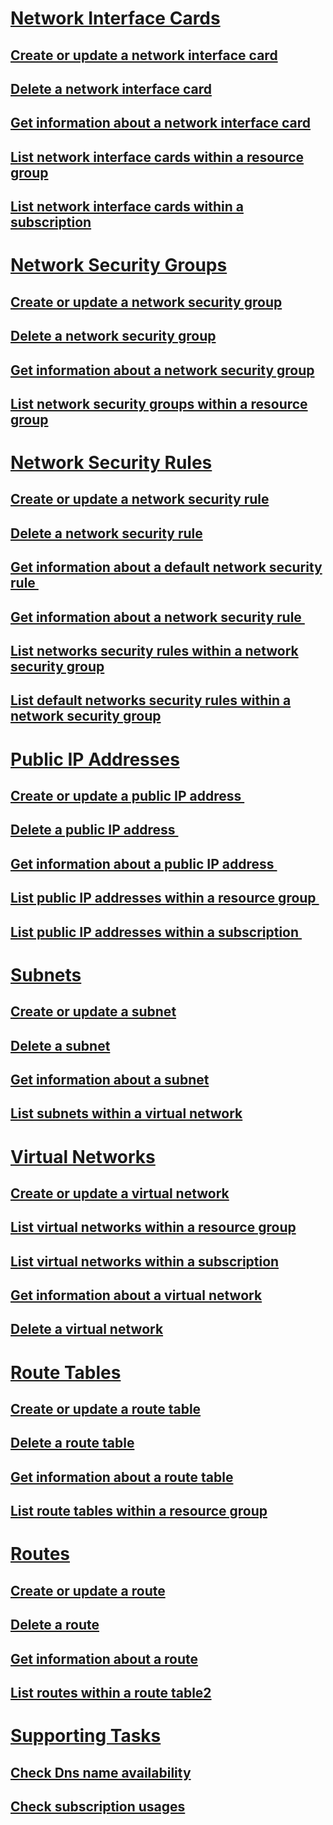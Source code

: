 # [Network Interface Cards](network-interface-cards.md)
## [Create or update a network interface card](create-or-update-a-network-interface-card.md)
## [Delete a network interface card](delete-a-network-interface-card.md)
## [Get information about a network interface card](get-information-about-a-network-interface-card.md)
## [List network interface cards within a resource group](list-network-interface-cards-within-a-resource-group.md)
## [List network interface cards within a subscription](list-network-interface-cards-within-a-subscription.md)
# [Network Security Groups](network-security-groups.md)
## [Create or update a network security group](create-or-update-a-network-security-group.md)
## [Delete a network security group](delete-a-network-security-group.md)
## [Get information about a network security group](get-information-about-a-network-security-group.md)
## [List network security groups within a resource group](list-network-security-groups-within-a-resource-group.md)
# [Network Security Rules](network-security-rules.md)
## [Create or update a network security rule](create-or-update-a-network-security-rule.md)
## [Delete a network security rule](delete-a-network-security-rule.md)
## [Get information about a default network security rule ](get-information-about-a-default-network-security-rule .md)
## [Get information about a network security rule ](get-information-about-a-network-security-rule .md)
## [List networks security rules within a network security group](list-networks-security-rules-within-a-network-security-group.md)
## [List default networks security rules within a network security group](list-default-networks-security-rules-within-a-network-security-group.md)
# [Public IP Addresses](public-ip-addresses.md)
## [Create or update a public IP address ](create-or-update-a-public-ip-address .md)
## [Delete a public IP address ](delete-a-public-ip-address .md)
## [Get information about a public IP address ](get-information-about-a-public-ip-address .md)
## [List public IP addresses within a resource group ](list-public-ip-addresses-within-a-resource-group .md)
## [List public IP addresses within a subscription ](list-public-ip-addresses-within-a-subscription .md)
# [Subnets](subnets.md)
## [Create or update a subnet](create-or-update-a-subnet.md)
## [Delete a subnet](delete-a-subnet.md)
## [Get information about a subnet](get-information-about-a-subnet.md)
## [List subnets within a virtual network](list-subnets-within-a-virtual-network.md)
# [Virtual Networks](virtual-networks.md)
## [Create or update a virtual network](create-or-update-a-virtual-network.md)
## [List virtual networks within a resource group](list-virtual-networks-within-a-resource-group.md)
## [List virtual networks within a subscription](list-virtual-networks-within-a-subscription.md)
## [Get information about a virtual network](get-information-about-a-virtual-network.md)
## [Delete a virtual network](delete-a-virtual-network.md)
# [Route Tables](route-tables.md)
## [Create or update a route table](create-or-update-a-route-table.md)
## [Delete a route table](delete-a-route-table.md)
## [Get information about a route table](get-information-about-a-route-table.md)
## [List route tables within a resource group](list-route-tables-within-a-resource-group.md)
# [Routes](routes.md)
## [Create or update a route](create-or-update-a-route.md)
## [Delete a route](delete-a-route.md)
## [Get information about a route](get-information-about-a-route.md)
## [List routes within a route table2](list-routes-within-a-route-table2.md)
# [Supporting Tasks](supporting-tasks.md)
## [Check Dns name availability](check-dns-name-availability.md)
## [Check subscription usages](check-subscription-usages.md)

